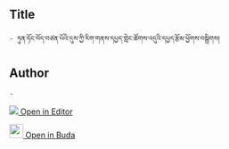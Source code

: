 ## Title
	- ཏུན་ཧོང་བོད་བཙན་པོའི་དུས་ཀྱི་རིག་གནས་དཔྱད་གླེང་ཚོགས་འདུའི་དཔྱད་རྩོམ་ཕྱོགས་བསྒྲིགས།

## Author
	- 



[<img src="https://img.icons8.com/color/25/000000/edit-property.png"> Open in Editor](http://editor.openpecha.org/P010663)

[<img width="25" src="https://library.bdrc.io/icons/BUDA-small.svg"> Open in Buda](https://library.bdrc.io/show/bdr:IE0OPP010663)
